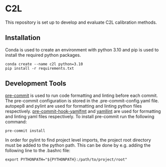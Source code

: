 # C2L
This repository is set up to develop and evaluate C2L calibration methods.

## Installation
Conda is used to create an environment with python 3.10 and pip is used to install the required python packages.
```
conda create --name c2l python=3.10
pip install -r requirements.txt
``` 

## Development Tools
[pre-commit](https://pre-commit.com/) is used to run code formatting and linting before each commit. The pre-commit configuration is stored in the .pre-commit-config.yaml file. autopep8 and pylint are used for formatting and linting python files respectively. [pre-commit-hook-yamlfmt](https://github.com/jumanjihouse/pre-commit-hook-yamlfmt) and [yamllint](https://github.com/adrienverge/yamllint.git) are used for formatting and linting yaml files respectively. To install pre-commit run the following command:
```
pre-commit install
```
In order for pylint to find project level imports, the project root directory must be added to the python path. This can be done by e.g. adding the following line to the .bashrc file:
```
export PYTHONPATH="${PYTHONPATH}:/path/to/project/root"
```